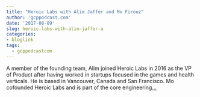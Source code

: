 ```yaml
---
title: "Heroic Labs with Alim Jaffer and Mo Firouz"
author: 'gcppodcast.com'
date: '2017-08-09'
slug: heroic-labs-with-alim-jaffer-a
categories:
- bloglink
tags:
  - gcppodcastcom
---
```


A member of the founding team, Alim joined Heroic Labs in 2016 as the VP of Product after having worked in startups focused in the games and health verticals. He is based in Vancouver, Canada and San Francisco. Mo cofounded Heroic Labs and is part of the core engineering[... <i class="fas fa-external-link-alt"></i>](https://www.gcppodcast.com/post/episode-89-heroic-labs/)


